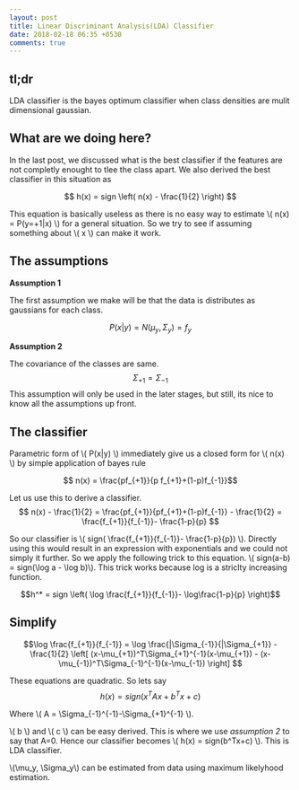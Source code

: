 ```yaml
---
layout: post
title: Linear Discriminant Analysis(LDA) Classifier
date: 2018-02-18 06:35 +0530
comments: true
---
```



## tl;dr

LDA classifier is the bayes optimum classifier when class densities are mulit dimensional gaussian.


## What are we doing here?

In the last post, we discussed what is the best classifier if the features are not completly enought to tlee the class apart. We also derived the best classifier in this situation as 

$$ h(x) = sign \left( n(x) - \frac{1}{2} \right) $$

This equation is basically useless as there is no easy way to estimate \\( n(x) = P(y=+1\|x) \\) for a general situation. So we try to see if  assuming something about \\( x \\) can make it work.

## The assumptions
**Assumption 1**

The first assumption we make will be that the data is distributes as gaussians for each class.

$$P(x|y) = N(\mu_y,\Sigma_y) = f_y$$

**Assumption 2**

The covariance of the classes are same. 
$$\Sigma_{+1} = \Sigma_{-1}$$
This assumption will only be used in the later stages, but still, its nice to know all the assumptions up front.

## The classifier
Parametric form of \\( P(x\|y) \\) immediately give us a closed form for \\( n(x) \\) by simple application of bayes rule

$$ n(x) = \frac{pf_{+1}}{p f_{+1}+(1-p)f_{-1}}$$

Let us use this to derive a classifier.
$$ n(x) - \frac{1}{2} = \frac{pf_{+1}}{pf_{+1}+(1-p)f_{-1}} - \frac{1}{2} = \frac{f_{+1}}{f_{-1}}- \frac{1-p}{p} $$

So our classifier is \\( sign( \frac{f_{+1}}{f_{-1}}- \frac{1-p}{p}) \\). Directly using this would result in an expression with exponentials and we could not simply it further. So we apply the following trick to this equation. \\( sign(a-b) = sign(\log a - \log b)\\). This trick works because log is a striclty increasing function.

$$h^* = sign \left( \log \frac{f_{+1}}{f_{-1}}- \log\frac{1-p}{p} \right)$$

## Simplify

$$\log \frac{f_{+1}}{f_{-1}} = 
\log 
	\frac{|\Sigma_{-1}}{|\Sigma_{+1}} 
	- 
	\frac{1}{2}
		\left[
		(x-\mu_{+1})^T\Sigma_{+1}^{-1}(x-\mu_{+1}) 
		- 
		(x-\mu_{-1})^T\Sigma_{-1}^{-1}(x-\mu_{-1})  
	\right] 
$$

These equations are quadratic. So lets say
$$ h(x) = sign(x^TAx + b^Tx+c)$$

Where \\( A = \Sigma_{-1}^{-1}-\Sigma_{+1}^{-1} \\). 

\\( b \\) and \\( c \\) can be easy derived. This is where we use *assumption 2* to say that A=0. Hence our classifier becomes \\( h(x) = sign(b^Tx+c) \\). This is LDA classifier.

\\(\mu_y, \Sigma_y\\) can be estimated from data using maximum likelyhood estimation.
